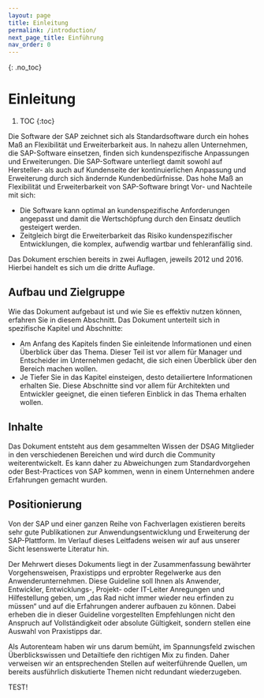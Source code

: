 ```yaml
---
layout: page
title: Einleitung
permalink: /introduction/
next_page_title: Einführung
nav_order: 0
---
```


{: .no_toc}
# Einleitung

1. TOC
{:toc}

Die Software der SAP zeichnet sich als Standardsoftware durch ein hohes Maß an Flexibilität und Erweiterbarkeit aus. In nahezu allen Unternehmen, die SAP-Software einsetzen, finden sich kundenspezifische Anpassungen und Erweiterungen. Die SAP-Software unterliegt damit sowohl auf Hersteller- als auch auf Kundenseite der kontinuierlichen Anpassung und Erweiterung durch sich ändernde Kundenbedürfnisse.
Das hohe Maß an Flexibilität und Erweiterbarkeit von SAP-Software bringt Vor- und Nachteile mit sich:
- Die Software kann optimal an kundenspezifische Anforderungen angepasst und damit die Wertschöpfung durch den Einsatz deutlich gesteigert werden. 
- Zeitgleich birgt die Erweiterbarkeit das Risiko kundenspezifischer Entwicklungen, die komplex, aufwendig wartbar und fehleranfällig sind.

Das Dokument erschien bereits in zwei Auflagen, jeweils 2012 und 2016. Hierbei handelt es sich um die dritte Auflage.

## Aufbau und Zielgruppe

Wie das Dokument aufgebaut ist und wie Sie es effektiv nutzen können, erfahren Sie in diesem Abschnitt. Das Dokument unterteilt sich in spezifische Kapitel und Abschnitte:
- Am Anfang des Kapitels finden Sie einleitende Informationen und einen Überblick über das Thema. Dieser Teil ist vor allem für Manager und Entscheider im Unternehmen gedacht, die sich einen Überblick über den Bereich machen wollen.
- Je Tiefer Sie in das Kapitel einsteigen, desto detailiertere Informationen erhalten Sie. Diese Abschnitte sind vor allem für Architekten und Entwickler geeignet, die einen tieferen Einblick in das Thema erhalten wollen.

## Inhalte
Das Dokument entsteht aus dem gesammelten Wissen der DSAG Mitglieder in den verschiedenen Bereichen und wird durch die Community weiterentwickelt. Es kann daher zu Abweichungen zum Standardvorgehen oder Best-Practices von SAP kommen, wenn in einem Unternehmen andere Erfahrungen gemacht wurden.

## Positionierung

Von der SAP und einer ganzen Reihe von Fachverlagen existieren bereits sehr gute Publikationen zur Anwendungsentwicklung und Erweiterung der SAP-Plattform. Im Verlauf dieses Leitfadens weisen wir auf aus unserer Sicht lesenswerte Literatur hin.

Der Mehrwert dieses Dokuments liegt in der Zusammenfassung bewährter Vorgehensweisen, Praxistipps und erprobter Regelwerke aus den Anwenderunternehmen. Diese Guideline soll Ihnen als Anwender, Entwickler, Entwicklungs-, Projekt- oder IT-Leiter Anregungen und Hilfestellung geben, um „das Rad nicht immer wieder neu erfinden zu müssen“ und auf die Erfahrungen anderer aufbauen zu können. Dabei erheben die in dieser Guideline vorgestellten Empfehlungen nicht den Anspruch auf Vollständigkeit oder absolute Gültigkeit, sondern stellen eine Auswahl von Praxistipps dar. 

Als Autorenteam haben wir uns darum bemüht, im Spannungsfeld zwischen Überblickswissen und Detailtiefe den richtigen Mix zu finden. Daher verweisen wir an entsprechenden Stellen auf weiterführende Quellen, um bereits ausführlich diskutierte Themen nicht redundant wiederzugeben. 

TEST!